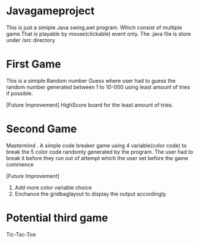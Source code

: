# Javagameproject
This is just a simiple Java swing,awt program. Which consist of multiple game.That is playable by mouse(clickable) event only.
The .java file is store under /src directory

# First Game
This is a simiple Random number Guess where user had to guess the random number generated between 1 to 10-000 using least amount of tries if possible.

[Future Improvement]
HighScore board for the least amount of tries.

# Second Game
Mastermind . A simple code breaker game using 4 variable(color code) to break the 5 color code randomly generated by the program. The user had to break it before they run out of attempt which the user set before the game commence 

[Future Improvement]
1) Add more color variable choice 
2) Enchance the gridbaglayout to display the output accordingly.


# Potential third game 
Tic-Tac-Toe
